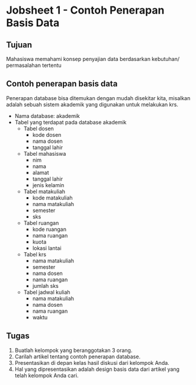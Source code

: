 # Jobsheet 1 - Contoh Penerapan Basis Data

## Tujuan
Mahasiswa memahami konsep penyajian data berdasarkan kebutuhan/ permasalahan tertentu

## Contoh penerapan basis data
Penerapan database bisa ditemukan dengan mudah disekitar kita, misalkan adalah sebuah sistem akademik yang digunakan
untuk melakukan krs.
+ Nama database: akademik
+ Tabel yang terdapat pada database akademik
    - Tabel dosen
        * kode dosen
        * nama dosen
        * tanggal lahir
    - Tabel mahasiswa  
        * nim
        * nama
        * alamat
        * tanggal lahir
        * jenis kelamin
    - Tabel matakuliah
        * kode matakuliah
        * nama matakuliah
        * semester
        * sks
    - Tabel ruangan
        * kode ruangan
        * nama ruangan
        * kuota
        * lokasi lantai  
    - Tabel krs
        * nama matakuliah
        * semester
        * nama dosen
        * nama ruangan
        * jumlah sks  
    - Tabel jadwal kuliah
        * nama matakuliah
        * nama dosen
        * nama ruangan
        * waktu

## Tugas
1. Buatlah kelompok yang beranggotakan 3 orang.
2. Carilah artikel tentang contoh penerapan database.
3. Presentasikan di depan kelas hasil diskusi dari kelompok Anda.
4. Hal yang dipresentasikan adalah design basis data dari artikel yang telah kelompok Anda cari.